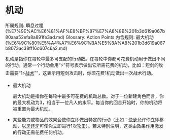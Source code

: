 # 机动

所属规则: 瞬息过程 (%E7%9E%AC%E6%81%AF%E8%BF%87%E7%A8%8B%201b3d619a067b80aaa52efa8a891fe3ad.md)
Glossary: Action Points
内含规则: 最大机动 (%E6%9C%80%E5%A4%A7%E6%9C%BA%E5%8A%A8%201b3d619a067b8073ac38ff16c607c6a2.md)

机动是指你在每轮中最多可支配的行动数。在每轮中你都可花费机动用于做出不同的行动。通常一个行动会用“⚡️”符号表示做出它所需花费的机动，比如：短剑的攻击需要“1⚡️[战术](%E6%88%98%E6%9C%AF%E8%A1%8C%E5%8A%A8%201b3d619a067b8051b6eaffd160aee01c.md)””，这表示用短剑攻击时，你须花费1机动做出一次战术行动。

- 最大机动
    
    
    最大机动是指你在每轮中最多可花费的机动总数。对于一位新建角色而言，你的最大机动为3，相当于一位凡人的水平。每当你的回合开始时，你的机动将被重置为最大机动。
    
- 某些能力或物品的效果会使你立即做出特定的行动（比如：[快步](https://www.notion.so/1b5d619a067b80c98e63cf1ed6f5b4bf?pvs=21)允许你立即移动，[以牙还牙](https://www.notion.so/1b7d619a067b80c4b6dbc351c35690ed?pvs=21)可使你立即进行1次[攻击](%E6%94%BB%E5%87%BB%201b5d619a067b80ab8482e091a267f3f3.md)）。若未特别注明，这类由效果作用激发的行动无需花费任何机动。